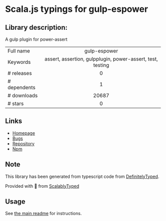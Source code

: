 
# Scala.js typings for gulp-espower


## Library description:
A gulp plugin for power-assert

|                    |                 |
| ------------------ | :-------------: |
| Full name          | gulp-espower |
| Keywords           | assert, assertion, gulpplugin, power-assert, test, testing |
| # releases         | 0 |
| # dependents       | 1 |
| # downloads        | 20687 |
| # stars            | 0 |

## Links
- [Homepage](https://github.com/power-assert-js/gulp-espower)
- [Bugs](https://github.com/power-assert-js/gulp-espower/issues)
- [Repository](https://github.com/power-assert-js/gulp-espower)
- [Npm](https://www.npmjs.com/package/gulp-espower)
    


## Note
This library has been generated from typescript code from [DefinitelyTyped](https://definitelytyped.org).

Provided with :purple_heart: from [ScalablyTyped](https://github.com/oyvindberg/ScalablyTyped)

## Usage
See [the main readme](../../readme.md) for instructions.


